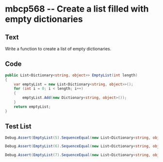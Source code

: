 # mbcp568 -- Create a list filled with empty dictionaries

## Text

Write a function to create a list of empty dictionaries.

## Code

```csharp
public List<Dictionary<string, object>> EmptyList(int length)  
{  
    var emptyList = new List<Dictionary<string, object>>();  
    for (int i = 0; i < length; i++)  
    {  
        emptyList.Add(new Dictionary<string, object>());  
    }  
    return emptyList;  
}
```

## Test List

```csharp
Debug.Assert(EmptyList(5).SequenceEqual(new List<Dictionary<string, object>> { new Dictionary<string, object>(), new Dictionary<string, object>(), new Dictionary<string, object>(), new Dictionary<string, object>(), new Dictionary<string, object>() }));
```

```csharp
Debug.Assert(EmptyList(6).SequenceEqual(new List<Dictionary<string, object>> { new Dictionary<string, object>(), new Dictionary<string, object>(), new Dictionary<string, object>(), new Dictionary<string, object>(), new Dictionary<string, object>(), new Dictionary<string, object>() }));
```

```csharp
Debug.Assert(EmptyList(7).SequenceEqual(new List<Dictionary<string, object>> { new Dictionary<string, object>(), new Dictionary<string, object>(), new Dictionary<string, object>(), new Dictionary<string, object>(), new Dictionary<string, object>(), new Dictionary<string, object>(), new Dictionary<string, object>() }));
```
